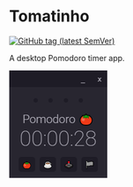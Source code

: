 # Tomatinho

[![GitHub tag (latest SemVer)](https://img.shields.io/github/v/tag/brunurd/tomatinho)](https://github.com/brunurd/tomatinho/releases)

A desktop Pomodoro timer app.

![Tomatinho screenshot](./docs/images/screenshot.png)
